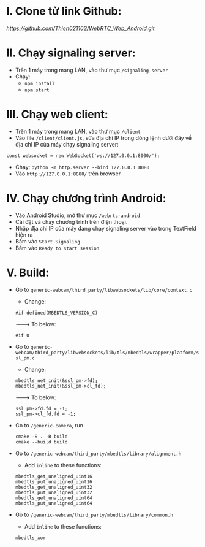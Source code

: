 # I. Clone từ link Github:
*https://github.com/Thien021103/WebRTC_Web_Android.git*

# II. Chạy signaling server:
- Trên 1 máy trong mạng LAN, vào thư mục `/signaling-server` 
- Chạy:
  - `npm install`
  - `npm start`

# III. Chạy web client:
- Trên 1 máy trong mạng LAN, vào thư mục `/client` 
- Vào file `/client/client.js`, sửa địa chỉ IP trong dòng lệnh dưới đây về địa chỉ IP của máy chạy signaling server:
```
const websocket = new WebSocket('ws://127.0.0.1:8000/');
```
- Chạy: `python -m http.server --bind 127.0.0.1 8080`
- Vào `http://127.0.0.1:8080/` trên browser

# IV. Chạy chương trình Android:
- Vào Android Studio, mở thư mục `/webrtc-android`
- Cài đặt và chạy chương trình trên điện thoại. 
- Nhập địa chỉ IP của máy đang chạy signaling server vào trong TextField hiện ra
- Bấm vào `Start Signaling`
- Bấm vào `Ready to start session`

# V. Build:
- Go to `generic-webcam/third_party/libwebsockets/lib/core/context.c`
  - Change:
  ```
  #if defined(MBEDTLS_VERSION_C)
  ```
  ---> To below:
  ```  
  #if 0
  ```
- Go to `generic-webcam/third_party/libwebsockets/lib/tls/mbedtls/wrapper/platform/ssl_pm.c`
  - Change:
  ```
  mbedtls_net_init(&ssl_pm->fd);
  mbedtls_net_init(&ssl_pm->cl_fd);
  ```
  ---> To below:
  ```  
  ssl_pm->fd.fd = -1;
  ssl_pm->cl_fd.fd = -1;
  ```

- Go to `/generic-camera`, run
  ```
  cmake -S . -B build
  cmake --build build
  ```

- Go to `/generic-webcam/third_party/mbedtls/library/alignment.h`
  - Add `inline` to these functions:
  ```
  mbedtls_get_unaligned_uint16
  mbedtls_put_unaligned_uint16
  mbedtls_get_unaligned_uint32
  mbedtls_put_unaligned_uint32
  mbedtls_get_unaligned_uint64
  mbedtls_put_unaligned_uint64
  ```

- Go to `/generic-webcam/third_party/mbedtls/library/common.h`
  - Add `inline` to these functions:
  ```
  mbedtls_xor
  ```
